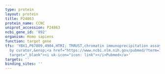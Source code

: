 ```yaml
---
type: protein
layout: protein
title: P24863
protein_name: CCNC
uniprot_accession: P24863
ncbi_gene_id: '892'
organism: Homo sapiens
function: target gene
tfs: 'YBX1,P67809,4904,HTRI; TRRUST,chromatin immunoprecipitation assay; inferred
  by curator,&ensp;<a href="https://www.ncbi.nlm.nih.gov/pubmed/?term=19151767; 20596676%5Buid%5D"
  target="_blank"><i uk-icon="icon: link"></i>Pubmed</a>'
targets: ''
binding_sites: ''
---
```

